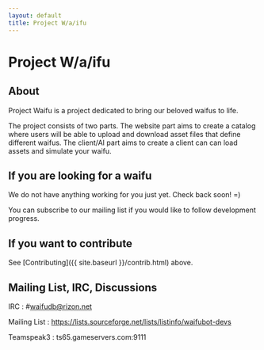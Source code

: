 ```yaml
---
layout: default
title: Project W/a/ifu
---
```


# Project W/a/ifu

## About

Project Waifu is a project dedicated to bring our beloved waifus to
life.

The project consists of two parts.  The website part aims to create a
catalog where users will be able to upload and download asset files that
define different waifus.  The client/AI part aims to create a client can
can load assets and simulate your waifu.

## If you are looking for a waifu

We do not have anything working for you just yet.  Check back soon! =)

You can subscribe to our mailing list if you would like to follow
development progress.

## If you want to contribute

See [Contributing]({{ site.baseurl }}/contrib.html) above.

## Mailing List, IRC, Discussions

IRC
: \#waifudb@rizon.net

Mailing List
: <https://lists.sourceforge.net/lists/listinfo/waifubot-devs>

Teamspeak3
: ts65.gameservers.com:9111
